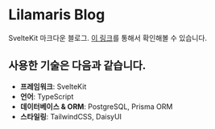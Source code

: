 # Lilamaris Blog

SvelteKit 마크다운 블로그. [이 링크](https://blog.lilamaris.kr)를 통해서 확인해볼 수 있습니다.

## 사용한 기술은 다음과 같습니다.

- **프레임워크**: SvelteKit
- **언어**: TypeScript
- **데이터베이스 & ORM**: PostgreSQL, Prisma ORM
- **스타일링**: TailwindCSS, DaisyUI
